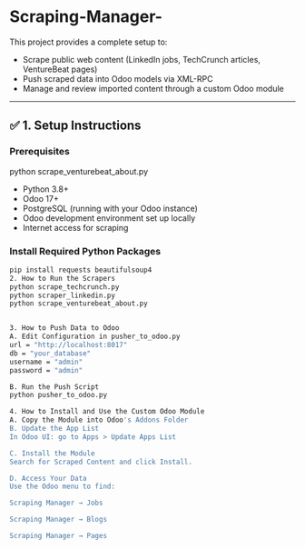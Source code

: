 # Scraping-Manager-
This project provides a complete setup to:

- Scrape public web content (LinkedIn jobs, TechCrunch articles, VentureBeat pages)
- Push scraped data into Odoo models via XML-RPC
- Manage and review imported content through a custom Odoo module

---

## ✅ 1. Setup Instructions

### Prerequisites
python scrape_venturebeat_about.py

- Python 3.8+
- Odoo 17+
- PostgreSQL (running with your Odoo instance)
- Odoo development environment set up locally
- Internet access for scraping

### Install Required Python Packages

```bash
pip install requests beautifulsoup4
2. How to Run the Scrapers
python scrape_techcrunch.py
python scraper_linkedin.py
python scrape_venturebeat_about.py


3. How to Push Data to Odoo
A. Edit Configuration in pusher_to_odoo.py
url = "http://localhost:8017"
db = "your_database"
username = "admin"
password = "admin"

B. Run the Push Script
python pusher_to_odoo.py

4. How to Install and Use the Custom Odoo Module
A. Copy the Module into Odoo's Addons Folder
B. Update the App List
In Odoo UI: go to Apps > Update Apps List

C. Install the Module
Search for Scraped Content and click Install.

D. Access Your Data
Use the Odoo menu to find:

Scraping Manager → Jobs

Scraping Manager → Blogs

Scraping Manager → Pages






